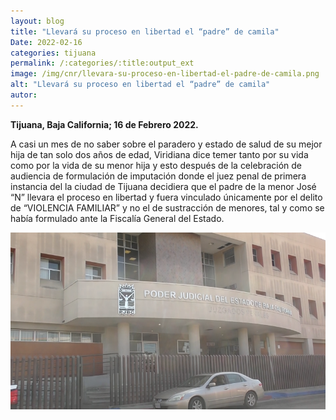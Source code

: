 ```yaml
---
layout: blog
title: "Llevará su proceso en libertad el “padre” de camila"
Date: 2022-02-16
categories: tijuana
permalink: /:categories/:title:output_ext
image: /img/cnr/llevara-su-proceso-en-libertad-el-padre-de-camila.png
alt: "Llevará su proceso en libertad el “padre” de camila"
autor:
---
```


**Tijuana, Baja California; 16 de Febrero 2022.** 

A casi un mes de no saber sobre el paradero y estado de salud de su mejor hija de tan solo dos años de edad, Viridiana dice temer tanto por su vida como por la vida de su menor hija y esto después de la celebración de audiencia de formulación de imputación donde el juez penal de primera instancia del la ciudad de Tijuana decidiera que el padre de la menor José “N” llevara el proceso en libertad y fuera vinculado únicamente por el delito de “VIOLENCIA FAMILIAR” y no el de sustracción de menores, tal y como se había formulado ante la Fiscalía General del Estado.
 
<div id="carouselExampleSlidesOnly" class="carousel slide" data-ride="carousel">
  <div class="carousel-inner">
    <div class="carousel-item active">
       <img class="d-block w-100" src="/img/cnr/llevara-su-proceso-en-libertad-el-padre-de-camila.png" loading="lazy"  alt="Llevará su proceso en libertad el “padre” de camila">
    </div>
  </div>
</div>